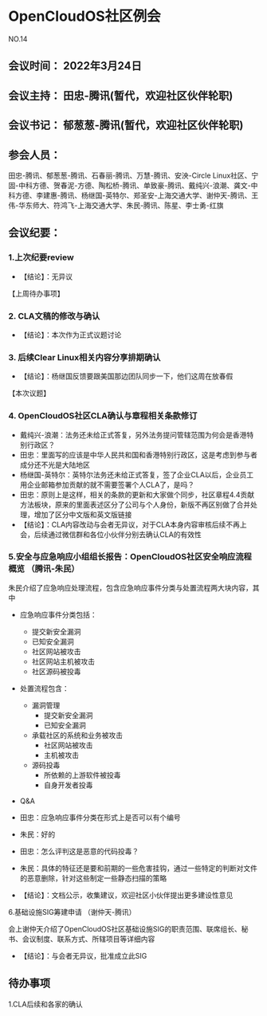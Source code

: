 # OpenCloudOS社区例会

NO.14

## 会议时间： 2022年3月24日
## 会议主持： 田忠-腾讯(暂代，欢迎社区伙伴轮职)
## 会议书记： 郁葱葱-腾讯(暂代，欢迎社区伙伴轮职)
## 参会人员： 
田忠-腾讯、郁葱葱-腾讯、石春丽-腾讯、万慧-腾讯、安泱-Circle Linux社区、宁固-中科方德、贺春泥-方德、陶松桥-腾讯、单致豪-腾讯、戴纯兴-浪潮、龚文-中科方德、李建惠-腾讯、杨继国-英特尔、郑圣安-上海交通大学、谢仲天-腾讯、王伟-华东师大、符鸿飞-上海交通大学、朱民-腾讯、陈星、李士勇-红旗

## 会议纪要：

### 1.上次纪要review

* 【结论】：无异议

【上周待办事项】

### 2. CLA文稿的修改与确认
 
* 【结论】：本次作为正式议题讨论
 
### 3. 后续Clear Linux相关内容分享排期确认
 
* 【结论】：杨继国反馈要跟美国那边团队同步一下，他们这周在放春假


【本次议题】

### 4. OpenCloudOS社区CLA确认与章程相关条款修订
* 戴纯兴-浪潮：法务还未给正式答复，另外法务提问管辖范围为何会是香港特别行政区？
* 田忠：里面写的应该是中华人民共和国和香港特别行政区，这是考虑到参与者成分还不光是大陆地区
* 杨继国-英特尔：英特尔法务还未给正式答复，签了企业CLA以后，企业员工用企业邮箱参加贡献的就不需要签署个人CLA了，是吗？
* 田忠：原则上是这样，相关的条款的更新和大家做个同步，社区章程4.4贡献方法板块，原来的里面表述区分了公司与个人身份，新版不再区别做了合并处理，增加了区分中文版和英文版链接
* 【结论】：CLA内容改动与会者无异议，对于CLA本身内容审核后续不再上会，后续通过微信群和各位小伙伴分别去确认CLA的有效性

### 5.安全与应急响应小组组长报告：OpenCloudOS社区安全响应流程概览 （腾讯-朱民）

朱民介绍了应急响应处理流程，包含应急响应事件分类与处置流程两大块内容，其中
* 应急响应事件分类包括：
  * 提交新安全漏洞
  * 已知安全漏洞
  * 社区网站被攻击
  * 社区网站主机被攻击
  * 社区源码被投毒
* 处置流程包含：
  * 漏洞管理
     - 提交新安全漏洞
     - 已知安全漏洞
  * 承载社区的系统和业务被攻击
     - 社区网站被攻击
     - 主机被攻击
  * 源码投毒
     - 所依赖的上游软件被投毒
     - 自身开发者投毒
 
* Q&A
* 田忠：应急响应事件分类在形式上是否可以有个编号
* 朱民：好的
* 田忠：怎么评判这是恶意的代码投毒？
* 朱民：具体的特征还是要和前期的一些危害挂钩，通过一些特定的判断对文件的恶意删除，针对这些制定一些静态扫描的策略

* 【结论】：文档公示，收集建议，欢迎社区小伙伴提出更多建设性意见

6.基础设施SIG筹建申请 （谢仲天-腾讯）

会上谢仲天介绍了OpenCloudOS社区基础设施SIG的职责范围、联席组长、秘书、会议制度、联系方式、所辖项目等详细内容

* 【结论】：与会者无异议，批准成立此SIG


## 待办事项
1.CLA后续和各家的确认

